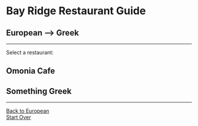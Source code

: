 # Bay Ridge Restaurant Guide
## European --> Greek
---
Select a restaurant:
## Omonia Cafe
## Something Greek
---
[Back to European](../european/european.md)  
[Start Over](../home.md)